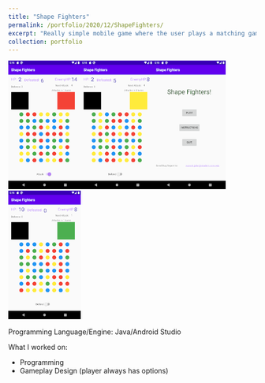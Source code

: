 ```yaml
---
title: "Shape Fighters"
permalink: /portfolio/2020/12/ShapeFighters/
excerpt: "Really simple mobile game where the user plays a matching game in order to defend or attack against enemy shapes.<br/><img src='/images/shapefighter3.png'><img src='/images/shapefighter1.png'>"
collection: portfolio
---
```


<img src='/images/shapefighter1.png'><img src='/images/shapefighter2.png'><img src='/images/shapefighter3.png'><img src='/images/shapefighter4.png'>

Programming Language/Engine: Java/Android Studio

What I worked on:
* Programming
* Gameplay Design (player always has options)

